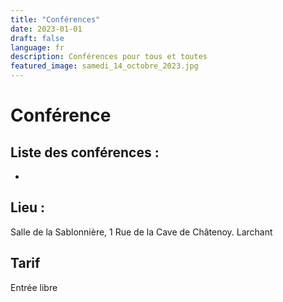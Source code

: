 ```yaml
---
title: "Conférences"
date: 2023-01-01
draft: false
language: fr
description: Conférences pour tous et toutes
featured_image: samedi_14_octobre_2023.jpg
---
```


# Conférence 

## Liste des conférences :
- 

## Lieu : 
Salle de la Sablonnière, 1 Rue de la Cave de Châtenoy. Larchant



## Tarif
Entrée libre

